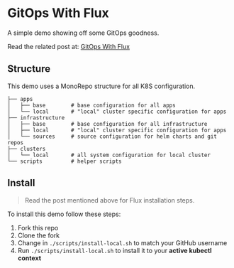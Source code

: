 GitOps With Flux
================

A simple demo showing off some GitOps goodness.

Read the related post at: [GitOps With Flux](https://www.geevcookie.com/2022/04/gitops-with-flux/)

## Structure

This demo uses a MonoRepo structure for all K8S configuration.

```
├── apps
│   ├── base        # base configuration for all apps
│   └── local       # "local" cluster specific configuration for apps
├── infrastructure
│   ├── base        # base configuration for all infrastructure
│   ├── local       # "local" cluster specific configuration for apps
│   └── sources     # source configuration for helm charts and git repos
├── clusters
│   └── local       # all system configuration for local cluster
└── scripts         # helper scripts
```

## Install

> Read the post mentioned above for Flux installation steps.

To install this demo follow these steps:

1. Fork this repo
2. Clone the fork
3. Change **<github-owner>** in `./scripts/install-local.sh` to match your GitHub username
4. Run `./scripts/install-local.sh` to install it to your **active kubectl context**
